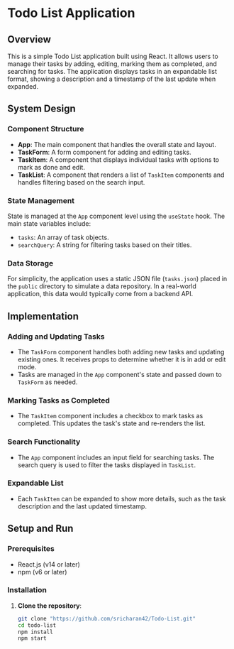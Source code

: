 # Todo List Application

## Overview
This is a simple Todo List application built using React. It allows users to manage their tasks by adding, editing, marking them as completed, and searching for tasks. The application displays tasks in an expandable list format, showing a description and a timestamp of the last update when expanded.

## System Design

### Component Structure
- **App**: The main component that handles the overall state and layout.
- **TaskForm**: A form component for adding and editing tasks.
- **TaskItem**: A component that displays individual tasks with options to mark as done and edit.
- **TaskList**: A component that renders a list of `TaskItem` components and handles filtering based on the search input.

### State Management
State is managed at the `App` component level using the `useState` hook. The main state variables include:
- `tasks`: An array of task objects.
- `searchQuery`: A string for filtering tasks based on their titles.

### Data Storage
For simplicity, the application uses a static JSON file (`tasks.json`) placed in the `public` directory to simulate a data repository. In a real-world application, this data would typically come from a backend API.

## Implementation

### Adding and Updating Tasks
- The `TaskForm` component handles both adding new tasks and updating existing ones. It receives props to determine whether it is in add or edit mode.
- Tasks are managed in the `App` component's state and passed down to `TaskForm` as needed.

### Marking Tasks as Completed
- The `TaskItem` component includes a checkbox to mark tasks as completed. This updates the task's state and re-renders the list.

### Search Functionality
- The `App` component includes an input field for searching tasks. The search query is used to filter the tasks displayed in `TaskList`.

### Expandable List
- Each `TaskItem` can be expanded to show more details, such as the task description and the last updated timestamp.

## Setup and Run

### Prerequisites
- React.js (v14 or later)
- npm (v6 or later)

### Installation
1. **Clone the repository**:
   ```bash
   git clone "https://github.com/sricharan42/Todo-List.git"
   cd todo-list
   npm install
   npm start
